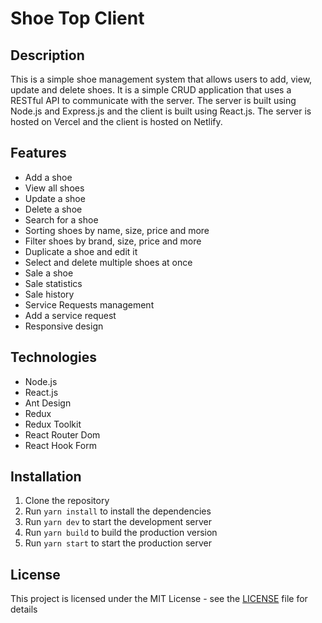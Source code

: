 # Shoe Top Client

## Description
This is a simple shoe management system that allows users to add, view, update and delete shoes. It is a simple CRUD application that uses a RESTful API to communicate with the server. The server is built using Node.js and Express.js and the client is built using React.js. The server is hosted on Vercel and the client is hosted on Netlify.

## Features
- Add a shoe
- View all shoes
- Update a shoe
- Delete a shoe
- Search for a shoe
- Sorting shoes by name, size, price and more
- Filter shoes by brand, size, price and more
- Duplicate a shoe and edit it
- Select and delete multiple shoes at once
- Sale a shoe
- Sale statistics
- Sale history
- Service Requests management
- Add a service request
- Responsive design

## Technologies
- Node.js
- React.js
- Ant Design
- Redux
- Redux Toolkit
- React Router Dom
- React Hook Form

## Installation
1. Clone the repository
2. Run `yarn install` to install the dependencies
3. Run `yarn dev` to start the development server
4. Run `yarn build` to build the production version
5. Run `yarn start` to start the production server

## License
This project is licensed under the MIT License - see the [LICENSE](LICENSE) file for details
```